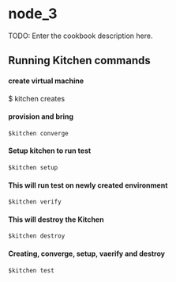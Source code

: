 # node_3

TODO: Enter the cookbook description here.


## Running Kitchen commands

#### create virtual machine
  $ kitchen creates
#### provision and bring
    $kitchen converge
#### Setup kitchen to run test
    $kitchen setup
#### This will run test on newly created environment
    $kitchen verify
#### This will destroy the Kitchen
    $kitchen destroy
#### Creating, converge, setup, vaerify and destroy
    $kitchen test
